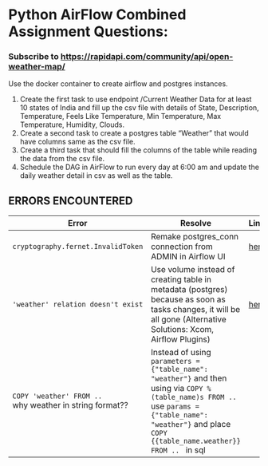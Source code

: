 # Python AirFlow Combined Assignment Questions:

### Subscribe to https://rapidapi.com/community/api/open-weather-map/

Use the docker container to create airflow and postgres instances.

1. Create the first task to use endpoint /Current Weather Data for at least 10 states of India and fill up the csv file with details of 
    State, Description, Temperature, Feels Like Temperature, Min Temperature, Max Temperature, Humidity, Clouds.
2. Create a second task to create a postgres table “Weather” that would have columns same as the csv file.
3. Create a third task that should fill the columns of the table while reading the data from the csv file.
4. Schedule the DAG in AirFlow to run every day at 6:00 am and update the daily weather detail in csv as well as the table.


## ERRORS ENCOUNTERED
|   Error    | Resolve |  Links |
| ----------- | ----------- | ----- |
| `cryptography.fernet.InvalidToken`      | Remake postgres_conn connection from ADMIN in Airflow UI  |  [here](https://qiita.com/ctivan/items/068a26fc6ba25110a87a) |
|`'weather' relation doesn't exist`|Use volume instead of creating table in metadata (postgres) because as soon as tasks changes, it will be all gone (Alternative Solutions: Xcom, Airflow Plugins)|[here](https://stackoverflow.com/questions/50858770/airflow-retain-the-same-database-connection)|
|`COPY 'weather' FROM .. `<br>why weather in string format??|Instead of using `parameters = {"table_name": "weather"}` and then using via `COPY %(table_name)s FROM ..` use `params = {"table_name": "weather"}` and place `COPY {{table_name.weather}} FROM .. ` in sql||
